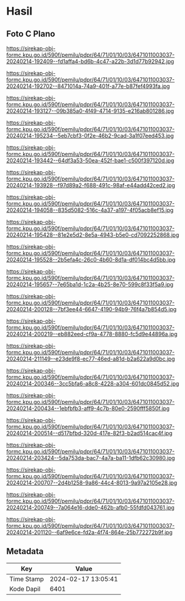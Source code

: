 # Hasil

## Foto C Plano

https://sirekap-obj-formc.kpu.go.id/590f/pemilu/pdpr/64/71/01/10/03/6471011003037-20240214-192409--fd1affa4-bd6b-4c47-a22b-3d1d77b92942.jpg

https://sirekap-obj-formc.kpu.go.id/590f/pemilu/pdpr/64/71/01/10/03/6471011003037-20240214-192702--8471014a-74a9-401f-a77e-b87fef4993fa.jpg

https://sirekap-obj-formc.kpu.go.id/590f/pemilu/pdpr/64/71/01/10/03/6471011003037-20240214-193127--09b385a0-4f49-4714-9135-e216ab801286.jpg

https://sirekap-obj-formc.kpu.go.id/590f/pemilu/pdpr/64/71/01/10/03/6471011003037-20240214-195234--5eb7cbf3-0f2e-46b2-9cad-3a1f07eed453.jpg

https://sirekap-obj-formc.kpu.go.id/590f/pemilu/pdpr/64/71/01/10/03/6471011003037-20240214-193442--64df3a53-50ea-452f-bae1-c500f397120d.jpg

https://sirekap-obj-formc.kpu.go.id/590f/pemilu/pdpr/64/71/01/10/03/6471011003037-20240214-193928--f97d89a2-f688-491c-98af-e44add42ced2.jpg

https://sirekap-obj-formc.kpu.go.id/590f/pemilu/pdpr/64/71/01/10/03/6471011003037-20240214-194058--835d5082-516c-4a37-a197-4f05acb8ef15.jpg

https://sirekap-obj-formc.kpu.go.id/590f/pemilu/pdpr/64/71/01/10/03/6471011003037-20240214-195428--81e2e5d2-8e5a-4943-b5e0-cd7092252868.jpg

https://sirekap-obj-formc.kpu.go.id/590f/pemilu/pdpr/64/71/01/10/03/6471011003037-20240214-195528--2b5efa4c-26c0-4b60-8d1a-df014bc4d5bb.jpg

https://sirekap-obj-formc.kpu.go.id/590f/pemilu/pdpr/64/71/01/10/03/6471011003037-20240214-195657--7e65ba1d-1c2a-4b25-8e70-599c8f33f5a9.jpg

https://sirekap-obj-formc.kpu.go.id/590f/pemilu/pdpr/64/71/01/10/03/6471011003037-20240214-200128--7bf3ee44-6647-4190-94b9-76f4a7b854d5.jpg

https://sirekap-obj-formc.kpu.go.id/590f/pemilu/pdpr/64/71/01/10/03/6471011003037-20240214-200219--eb882eed-cf9a-4778-8880-fc5d9e44896a.jpg

https://sirekap-obj-formc.kpu.go.id/590f/pemilu/pdpr/64/71/01/10/03/6471011003037-20240214-211149--e23de9f8-ec77-46ed-a81d-b2a622a9d0bc.jpg

https://sirekap-obj-formc.kpu.go.id/590f/pemilu/pdpr/64/71/01/10/03/6471011003037-20240214-200346--3cc5bfa6-a8c8-4228-a304-601dc0845d52.jpg

https://sirekap-obj-formc.kpu.go.id/590f/pemilu/pdpr/64/71/01/10/03/6471011003037-20240214-200434--1ebfbfb3-aff9-4c7b-80e0-2590fff5850f.jpg

https://sirekap-obj-formc.kpu.go.id/590f/pemilu/pdpr/64/71/01/10/03/6471011003037-20240214-200514--d517bfbd-320d-417e-82f3-b2ad514cac4f.jpg

https://sirekap-obj-formc.kpu.go.id/590f/pemilu/pdpr/64/71/01/10/03/6471011003037-20240214-203424--5da753da-bac7-4a7a-ba11-1dfb62c30980.jpg

https://sirekap-obj-formc.kpu.go.id/590f/pemilu/pdpr/64/71/01/10/03/6471011003037-20240214-200707--2d4b1258-9a86-44c4-8013-9a97a2105e28.jpg

https://sirekap-obj-formc.kpu.go.id/590f/pemilu/pdpr/64/71/01/10/03/6471011003037-20240214-200749--7a064e16-dde0-462b-afb0-55fdfd043761.jpg

https://sirekap-obj-formc.kpu.go.id/590f/pemilu/pdpr/64/71/01/10/03/6471011003037-20240214-201120--6af9e6ce-fd2a-4f74-864e-25b772272b9f.jpg


## Metadata

| Key        | Value               |
| ---------- | ------------------- |
| Time Stamp | 2024-02-17 13:05:41 |
| Kode Dapil | 6401                |




